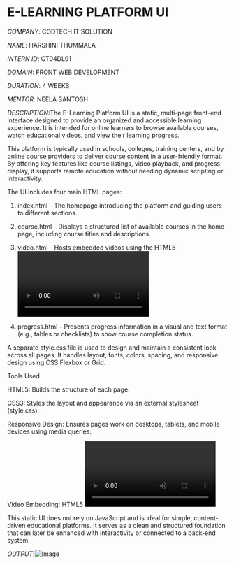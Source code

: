 # E-LEARNING PLATFORM UI

*COMPANY*: CODTECH IT SOLUTION

*NAME*: HARSHINI THUMMALA

*INTERN ID*: CT04DL91

*DOMAIN*: FRONT WEB DEVELOPMENT

*DURATION*: 4 WEEKS

*MENTOR*: NEELA SANTOSH

*DESCRIPTION*:The E-Learning Platform UI is a static, multi-page front-end interface designed to provide an organized and accessible learning experience. It is intended for online learners to browse available courses, watch educational videos, and view their learning progress.

This platform is typically used in schools, colleges, training centers, and by online course providers to deliver course content in a user-friendly format. By offering key features like course listings, video playback, and progress display, it supports remote education without needing dynamic scripting or interactivity.

The UI includes four main HTML pages:

1. index.html – The homepage introducing the platform and guiding users to different sections.


2. course.html – Displays a structured list of available courses in the home page, including course titles and descriptions.


3. video.html – Hosts embedded videos using the HTML5 <video> element or external platforms like YouTube via iframes.


4. progress.html – Presents progress information in a visual and text format (e.g., tables or checklists) to show course completion status.



A separate style.css file is used to design and maintain a consistent look across all pages. It handles layout, fonts, colors, spacing, and responsive design using CSS Flexbox or Grid.

Tools Used

HTML5: Builds the structure of each page.

CSS3: Styles the layout and appearance via an external stylesheet (style.css).

Responsive Design: Ensures pages work on desktops, tablets, and mobile devices using media queries.

Video Embedding: HTML5 <video> tags or iframe embeds allow smooth integration of learning videos.

This static UI does not rely on JavaScript and is ideal for simple, content-driven educational platforms. It serves as a clean and structured foundation that can later be enhanced with interactivity or connected to a back-end system.



*OUTPUT*:![Image](https://github.com/user-attachments/assets/936a090c-afd2-44f5-8f6d-a496c9fdec5f)
